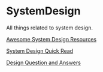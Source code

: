 # SystemDesign
All things related to system design.

[Awesome System Design Resources](https://github.com/rishi9504/SystemDesign/blob/main/awesomeSysDesign.md)


[System Design Quick Read](https://github.com/rishi9504/SystemDesign/blob/main/sysDesignQuickRead.md)

[Design Question and Answers](https://github.com/rishi9504/SystemDesign/blob/main/designSystemsQnA.md)
